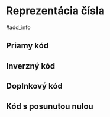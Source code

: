 # Reprezentácia čísla
#add_info 

## Priamy kód

## Inverzný kód

## Doplnkový kód

## Kód s posunutou nulou